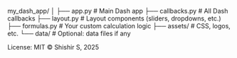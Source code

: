 my_dash_app/
│
├── app.py              # Main Dash app
├── callbacks.py        # All Dash callbacks
├── layout.py           # Layout components (sliders, dropdowns, etc.)
├── formulas.py         # Your custom calculation logic
├── assets/             # CSS, logos, etc.
└── data/               # Optional: data files if any


License: MIT © Shishir S, 2025